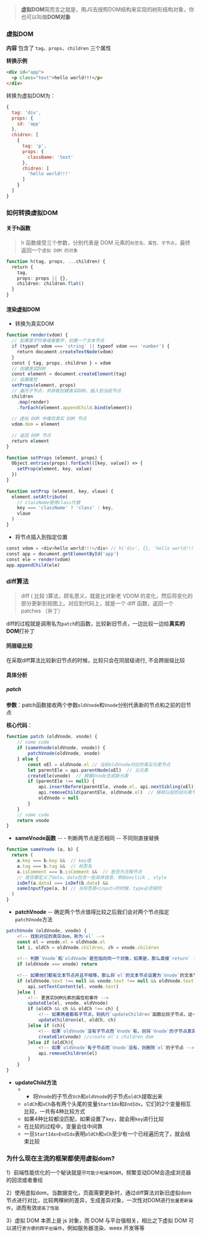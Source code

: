> **虚拟DOM**简而言之就是，用JS去按照DOM结构来实现的树形结构对象，你也可以叫做**DOM对象**

### 虚拟DOM

**内容**
包含了 `tag`、`props`、`children` 三个属性

**转换示例**

```html
<div id="app">  
  <p class="text">hello world!!!</p>  
</div>
```
转换为虚拟DOM为：
```js
{  
  tag: 'div',  
  props: {  
    id: 'app'  
  },  
  chidren: [  
    {  
      tag: 'p',  
      props: {  
        className: 'text'  
      },  
      chidren: [  
        'hello world!!!'  
      ]  
    }  
  ]  
}
```

### 如何转换虚拟DOM

#### 关于h函数

> h 函数接受三个参数，分别代表是 DOM 元素的`标签名、属性、子节点`，最终返回一个`虚拟 DOM 的对象`

```ts
function h(tag, props, ...children) {  
  return {  
    tag,  
    props: props || {},  
    children: children.flat()  
  }  
}
```

#### 渲染虚拟DOM

* 转换为真实DOM
```ts
function render(vdom) {  
  // 如果是字符串或者数字，创建一个文本节点  
  if (typeof vdom === 'string' || typeof vdom === 'number') {  
    return document.createTextNode(vdom)  
  }  
  const { tag, props, children } = vdom  
  // 创建真实DOM  
  const element = document.createElement(tag)  
  // 设置属性  
  setProps(element, props)  
  // 遍历子节点，并获取创建真实DOM，插入到当前节点  
  children  
    .map(render)  
    .forEach(element.appendChild.bind(element))  
  
  // 虚拟 DOM 中缓存真实 DOM 节点  
  vdom.dom = element  
  
  // 返回 DOM 节点  
  return element  
}  
  
function setProps (element, props) {  
  Object.entries(props).forEach(([key, value]) => {  
    setProp(element, key, value)  
  })  
}  
  
function setProp (element, key, vlaue) {  
  element.setAttribute(  
    // className使用class代替  
    key === 'className' ? 'class' : key,  
    vlaue  
  )  
}
```

* 将节点插入到指定位置
```ts
const vdom = <div>hello world!!!</div> // h('div', {}, 'hello world!!!')  
const app = document.getElementById('app')  
const ele = render(vdom)  
app.appendChild(ele)
```

### diff算法

> diff ( 比较 )算法，顾名思义，就是比对新老 VDOM 的变化，然后将变化的部分更新到视图上。对应到代码上，就是一个 diff 函数，返回一个 patches （补丁）

diff的过程就是调用名为`patch`的函数，比较新旧节点，一边比较一边给**真实的DOM**打补丁

#### 同层级比较

在采取diff算法比较新旧节点的时候，比较只会在同层级进行, 不会跨层级比较

#### 具体分析

##### patch

**参数**：patch函数接收两个参数`oldVnode`和`Vnode`分别代表新的节点和之前的旧节点

**核心代码**：
```js
function patch (oldVnode, vnode) {
    // some code
    if (sameVnode(oldVnode, vnode)) {
    	patchVnode(oldVnode, vnode)
    } else {
    	const oEl = oldVnode.el // 当前oldVnode对应的真实元素节点
    	let parentEle = api.parentNode(oEl)  // 父元素
    	createEle(vnode)  // 根据Vnode生成新元素
    	if (parentEle !== null) {
            api.insertBefore(parentEle, vnode.el, api.nextSibling(oEl)) // 将新元素添加进父元素
            api.removeChild(parentEle, oldVnode.el)  // 移除以前的旧元素节点
            oldVnode = null
    	}
    }
    // some code 
    return vnode
}
```

* **sameVnode函数** -- - 判断两节点是否相同 -- 不同则直接替换
```ts
function sameVnode (a, b) {
  return (
    a.key === b.key &&  // key值
    a.tag === b.tag &&  // 标签名
    a.isComment === b.isComment &&  // 是否为注释节点
    // 是否都定义了data，data包含一些具体信息，例如onclick , style
    isDef(a.data) === isDef(b.data) &&  
    sameInputType(a, b) // 当标签是<input>的时候，type必须相同
  )
}
```

* **patchVnode** -- 确定两个节点值得比较之后我们会对两个节点指定`patchVnode`方法
```ts
patchVnode (oldVnode, vnode) {
    <!-- 找到对应的真实dom，称为`el` -->
    const el = vnode.el = oldVnode.el
    let i, oldCh = oldVnode.children, ch = vnode.children
    
    <!-- 判断`Vnode`和`oldVnode`是否指向同一个对象，如果是，那么直接`return` -->
    if (oldVnode === vnode) return
    
    <!-- 如果他们都有文本节点并且不相等，那么将`el`的文本节点设置为`Vnode`的文本节点。 -->
    if (oldVnode.text !== null && vnode.text !== null && oldVnode.text !== vnode.text) {
        api.setTextContent(el, vnode.text)
    }else {
        <!-- 更真实DOM元素的属性和事件 -->
        updateEle(el, vnode, oldVnode)
    	if (oldCh && ch && oldCh !== ch) {
            <!-- 如果两者都有子节点，则执行`updateChildren`函数比较子节点，这一步很重要 -->
            updateChildren(el, oldCh, ch)
    	}else if (ch){
    	    <!-- 如果`oldVnode`没有子节点而`Vnode`有，则将`Vnode`的子节点真实化之后添加到`el` -->
            createEle(vnode) //create el's children dom
    	}else if (oldCh){
    	    <!-- 如果`oldVnode`有子节点而`Vnode`没有，则删除`el`的子节点 -->
            api.removeChildren(el)
    	}
    }
}
```

* **updateChild方法**
     * - 将`Vnode`的子节点`Vch`和`oldVnode`的子节点`oldCh`提取出来
     * `oldCh`和`vCh`各有两个头尾的变量`StartIdx`和`EndIdx`，它们的2个变量相互比较，一共有4种比较方式
     * 如果4种比较都没匹配，如果设置了`key`，就会用`key`进行比较
     * 在比较的过程中，变量会往中间靠
     * 一旦`StartIdx>EndIdx`表明`oldCh`和`vCh`至少有一个已经遍历完了，就会结束比较


### 为什么现在主流的框架都使用虚拟dom?

1）前端性能优化的一个秘诀就是`尽可能少地操作DOM`，频繁变动DOM会造成浏览器的回流或者重绘

2）使用虚拟dom，当数据变化，页面需要更新时，通过diff算法对新旧虚拟dom节点进行对比，比较两棵树的差异，生成差异对象，一次性对DOM进行`批量更新操作`，进而有效`提高了性能`

3）虚拟 DOM 本质上是 js 对象，而 DOM 与平台强相关，相比之下虚拟 DOM 可以进行`更方便的跨平台操作`，例如服务器渲染、weex 开发等等










